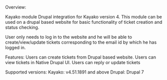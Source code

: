 Overview:

Kayako module Drupal integration for Kayako version 4. This module can be used on a drupal based website for basic functionality of ticket creation and status checking.

User only needs to log in to the website and he will be able to create/view/update tickets corresponding to the email id by which he has logged in.

Features:
Users can create tickets from Drupal based website.
Users can view tickets in Native Drupal UI.
Users can reply or update tickets

Supported versions:
Kayako: v4.51.1891 and above
Drupal: Drupal 7